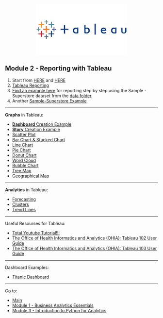 
<p align="center">

<img src="https://github.com/karajimys/BusinessAnalytics/blob/main/images/tableau_logo.png" >

</p>

## Module 2 - Reporting with Tableau

1) Start from [HERE](https://public.tableau.com/app/resources/learn) and [HERE](https://help.tableau.com/current/guides/get-started-tutorial/en-us/get-started-tutorial-connect.htm)
2) [Tableau Reporting](https://data-flair.training/blogs/tableau-reporting/)
3) [Find an example here](https://www.businessprocessincubator.com/content/tableau-projects-for-practices-sample-superstore/) for reporting step by step using the Sample - Superstore dataset from the [data folder](https://github.com/karajimys/BusinessAnalytics/tree/main/Module%202%20-%20Reporting%20with%20Tableau/data).
4) Another [Sample-Superstore Example](https://www.youtube.com/watch?v=TwALdb9RIvE&ab_channel=AnitaDevkar)

------------------------------------------------------------------------------------------------------------------------
**Graphs** in Tableau:
- [**Dashboard** Creation Example](https://www.youtube.com/watch?v=_qReGTOrKTk&ab_channel=StanleyGeorgeJoseph)
- [**Story** Creation Example](https://www.youtube.com/watch?v=FgVnTwGqlfM&ab_channel=Marketing353)
- [Scatter Plot](https://www.youtube.com/watch?v=lCKZinAH6bc&ab_channel=TutorialsPoint%28India%29Ltd.)
- [Bar Chart & Stacked Chart](https://www.youtube.com/watch?v=gUSevSBvLwU&list=PLWPirh4EWFpGXTBu8ldLZGJCUeTMBpJFK&index=60&ab_channel=TutorialsPoint)
- [Line Chart](https://www.youtube.com/watch?v=XNSB3COfIZU&list=PLWPirh4EWFpGXTBu8ldLZGJCUeTMBpJFK&index=57&ab_channel=TutorialsPoint)
- [Pie Chart](https://www.youtube.com/watch?v=VwTKlCXy4RE&list=PLWPirh4EWFpGXTBu8ldLZGJCUeTMBpJFK&index=65&ab_channel=TutorialsPoint)
- [Donut Chart](https://www.youtube.com/watch?v=ZfpUzp8mBSw&ab_channel=DataEmbassy)
- [Word Cloud](https://www.youtube.com/watch?v=xFLVfkJ1AbY&ab_channel=ArtofVisualization)
- [Bubble Chart](https://www.youtube.com/watch?v=HlUBnpvhY4c&list=PLWPirh4EWFpGXTBu8ldLZGJCUeTMBpJFK&index=59&ab_channel=TutorialsPoint)
- [Tree Map](https://www.youtube.com/watch?v=aK8AXftPcPQ&list=PLWPirh4EWFpGXTBu8ldLZGJCUeTMBpJFK&index=62&ab_channel=TutorialsPoint)
- [Geographical Map](https://www.youtube.com/watch?v=X0n0s0gzcvE&list=PLWPirh4EWFpGXTBu8ldLZGJCUeTMBpJFK&index=66&ab_channel=TutorialsPoint)

------------------------------------------------------------------------------------------------------------------------
**Analytics** in Tableau:

- [Forecasting](https://community.tableau.com/s/question/0D54T00000C6V3USAV/step-by-step-forecast-in-tableau)
- [Clusters](https://www.absentdata.com/cluster-tableau/)
- [Trend Lines](https://help.tableau.com/current/pro/desktop/en-us/trendlines_add.htm)

------------------------------------------------------------------------------------------------------------------------
Useful Resourses for Tableau:

- [Total Youtube Tutorial!!!](https://www.youtube.com/watch?v=gWZtNdMko1k&list=PLWPirh4EWFpGXTBu8ldLZGJCUeTMBpJFK&index=1&ab_channel=TutorialsPoint%28India%29Ltd.)
- [The Office of Health Informatics and Analytics (OHIA): Tableau 102 User Guide](https://it.uclahealth.org/sites/g/files/oketem206/files/media/documents/Tableau102%20Training%20Guide.pdf)
- [The Office of Health Informatics and Analytics (OHIA): Tableau 103 User Guide](https://it.uclahealth.org/sites/g/files/oketem206/files/media/documents/TAB103%20Training%20Guide.pdf)



------------------------------------------------------------------------------------------------------------------------
Dashboard Examples:

 - [Titanic Dashboard](https://public.tableau.com/views/TitanicDashboard/TitanicbytheNumbers?:embed=y&:showVizHome=no&:display_count=y&:display_static_image=y&:bootstrapWhenNotified=true)



------------------------------------------------------------------------------------------------------------------------
Go to:
- [Main](https://github.com/karajimys/BusinessAnalytics)
- [Module 1 - Business Analytics Essentials](https://github.com/karajimys/BusinessAnalytics/tree/main/Module%201%20-%20Business%20Analytics%20Essentials)
- [Module 3 - Introduction to Python for Analytics](https://github.com/karajimys/BusinessAnalytics/tree/main/Module%203%20-%20Introduction%20to%20Python%20for%20Analytics)

